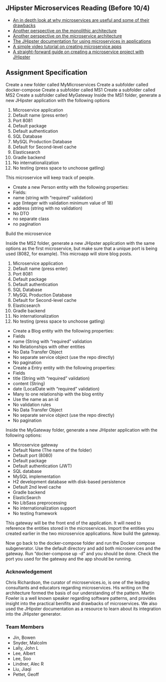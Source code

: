 ## JHipster Microservices Reading (Before 10/4)

- [An in depth look at why microservices are useful and some of their drawbacks](http://martinfowler.com/articles/microservices.html)
- [Another perspective on the monolithic architecture](http://microservices.io/patterns/monolithic.html)
- [Another perspective on the microservice architecture](http://microservices.io/patterns/microservices.html)
- [The JHipster documentation for using microservices in applications](https://jhipster.github.io/microservices-architecture/)
- [A simple video tutorial on creating microservice apps](https://www.linkedin.com/pulse/jhipster-quick-demo-how-create-microservices-gateways-victor-gil)
- [A straight-forward guide on creating a microservice project with JHipster](https://docs.google.com/document/d/1Wxo43oJgp4XP-C72pIbT-cjV0S4OlAHHAxxt7bgXFHw/edit#heading=h.3bpe7usu47rb)


## Assignment Specification 

Create a new folder called MyMicroservices
Create a subfolder called docker-compose
Create a subfolder called MS1
Create a subfolder called MS2 
Create a subfolder called MyGateway
Inside the MS1 folder, generate a new JHipster application with the following options

1. Microservice application
2. Default name (press enter)
3. Port 8081
4. Default package
5. Default authentication
6. SQL Database
7. MySQL Production Database
8. Default for Second-level cache
9. Elasticsearch
10. Gradle backend
12. No internationalization
13. No testing (press space to unchoose gatling)

This microservice will keep track of people. 
- Create a new Person entity with the following properties:
 - Fields:
  - name (string with “required” validation)
  - age (Integer with validation minimum value of 18)
  - address (string with no validation)
 - No DTO 
 - no separate class 
 - no pagination

Build the microservice

Inside the MS2 folder, generate a new JHipster application with the same options as the first microservice, but make sure that a unique port is being used (8082, for example). This microapp will store blog posts.

1. Microservice application
2. Default name (press enter)
3. Port 8081
4. Default package
5. Default authentication
6. SQL Database
7. MySQL Production Database
8. Default for Second-level cache
9. Elasticsearch
10. Gradle backend
11. No internationalization
12. No testing (press space to unchoose gatling)


- Create a Blog entity with the following properties:
 - Fields
  - name (String with “required” validation 
 - No Relationships with other entities
 - No Data Transfer Object
 - No separate service object (use the repo directly)
 - No pagination
- Create a Entry entity with the following properties: 
 - Fields
  - title (String with “required” validation)
  - content (String)
  - date (LocalDate with “required” validation)
 - Many to one relationship with the blog entity
  - Use the name as an id
  - No validation rules
 - No Data Transfer Object
 - No separate service object (use the repo directly)
 - No pagination

Inside the MyGateway folder, generate a new JHipster application with the following options:

- Microservice gateway
- Default Name (The name of the folder)
- Default port (8080)
- Default package
- Default authentication (JWT)
- SQL database
- MySQL implementation
- H2 development database with disk-based persistence
- Default 2nd level cache
- Gradle backend
- ElasticSearch
- No LibSass preprocessing
- No internationalization support
- No testing framework

This gateway will be the front end of the application. It will need to reference the entities stored in the microservices. Import the entities you created earlier in the two microservice applications. Now build the gateway.

Now go back to the docker-compose folder and run the Docker compose subgenerator. Use the default directory and add both microservices and the gateway. Run “docker-compose up -d” and you should be done. Check the port you used for the gateway and the app should be running.



### Acknowledgement

Chris Richardson, the curator of microservices.io, is one of the leading 
consultants and educators regarding microservices. His writing on the 
architecture formed the basis of our understanding of the pattern.
Martin Fowler is a well known speaker regarding software patterns, 
and provides insight into the practical benifits and drawbacks of microservices.
We also used the JHipster documentation as a resource to learn about its 
integration into the JHipster generator.

### Team Members

- Jin, Bowen
- Snyder, Malcolm
- Lally, John L
- Lee, Albert
- Lee, Soo
- Lindner, Alec R
- Liu, Jiaqi
- Pettet, Geoff
